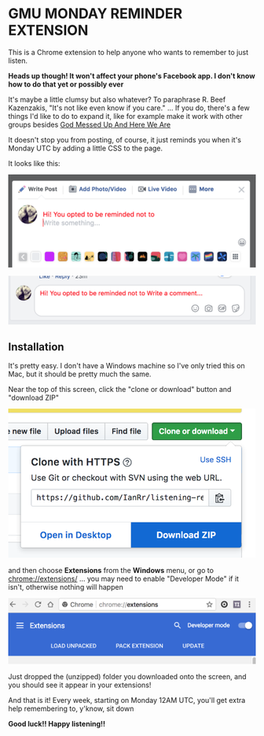 # GMU MONDAY REMINDER EXTENSION

This is a Chrome extension to help anyone who wants to remember to just listen.

**Heads up though!  It won't affect your phone's Facebook app.  I don't know how to do that yet or possibly ever**

It's maybe a little clumsy but also whatever?  To paraphrase R. Beef Kazenzakis, "It's not like even know if you care." ... If you do, there's a few things I'd like to do to expand it, like for example make it work with other groups besides [God Messed Up And Here We Are](https://www.facebook.com/groups/862008810509325)

It doesn't stop you from posting, of course, it just reminds you when it's Monday UTC by adding a little CSS to the page.

It looks like this:

![Writing A Post](https://github.com/IanRr/listening-reminder/blob/master/img/writing-post.png)

![Writing a comment](https://github.com/IanRr/listening-reminder/blob/master/img/writing-comment.png)

## Installation

It's pretty easy. I don't have a Windows machine so I've only tried this on Mac, but it should be pretty much the same.

Near the top of this screen, click the "clone or download" button and "download ZIP"

![Download The ZIP](https://github.com/IanRr/listening-reminder/blob/master/img/download-zip.png)

and then choose **Extensions** from the **Windows** menu, or go to [chrome://extensions/](chrome://extensions/) ... you may need to enable "Developer Mode" if it isn't, otherwise nothing will happen

![Setting Developer Mode](https://github.com/IanRr/listening-reminder/blob/master/img/developer-mode.png "Setting Developer Mode")

Just dropped the (unzipped) folder you downloaded onto the screen, and you should see it appear in your extensions!

And that is it!  Every week, starting on Monday 12AM UTC, you'll get extra help remembering to, y'know, sit down

**Good luck!! Happy listening!!**
